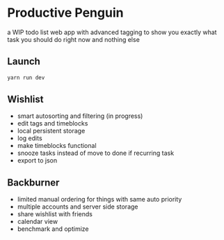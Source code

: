 # Productive Penguin
a WIP todo list web app with advanced tagging to show you exactly what task you should do right now and nothing else

## Launch
```sh
yarn run dev
```

## Wishlist

* smart autosorting and filtering (in progress)
* edit tags and timeblocks
* local persistent storage
* log edits
* make timeblocks functional
* snooze tasks instead of move to done if recurring task
* export to json

## Backburner

* limited manual ordering for things with same auto priority
* multiple accounts and server side storage
* share wishlist with friends
* calendar view
* benchmark and optimize